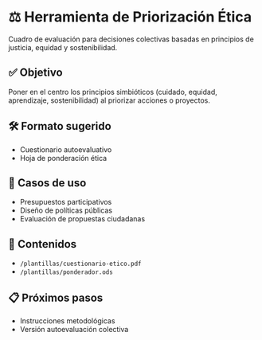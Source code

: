 # ⚖️ Herramienta de Priorización Ética

Cuadro de evaluación para decisiones colectivas basadas en principios de justicia, equidad y sostenibilidad.

## ✅ Objetivo
Poner en el centro los principios simbióticos (cuidado, equidad, aprendizaje, sostenibilidad) al priorizar acciones o proyectos.

## 🛠️ Formato sugerido
- Cuestionario autoevaluativo
- Hoja de ponderación ética

## 📌 Casos de uso
- Presupuestos participativos
- Diseño de políticas públicas
- Evaluación de propuestas ciudadanas

## 📂 Contenidos
- `/plantillas/cuestionario-etico.pdf`
- `/plantillas/ponderador.ods`

## 📋 Próximos pasos
- Instrucciones metodológicas
- Versión autoevaluación colectiva
